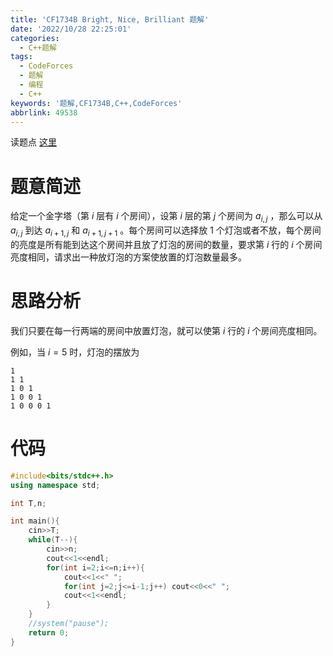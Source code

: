 ```yaml
---
title: 'CF1734B Bright, Nice, Brilliant 题解'
date: '2022/10/28 22:25:01'
categories:
  - C++题解
tags:
  - CodeForces
  - 题解
  - 编程
  - C++
keywords: '题解,CF1734B,C++,CodeForces'
abbrlink: 49538
---
```


读题点 [这里](https://www.luogu.com.cn/problem/CF1734B)

# 题意简述

给定一个金字塔（第 $i$ 层有 $i$ 个房间），设第 $i$ 层的第 $j$ 个房间为 $a_{i,j}$ ，那么可以从 $a_{i,j}$ 到达 $a_{i+1,j}$ 和 $a_{i+1,j+1}$ 。每个房间可以选择放 $1$ 个灯泡或者不放，每个房间的亮度是所有能到达这个房间并且放了灯泡的房间的数量，要求第 $i$ 行的 $i$ 个房间亮度相同，请求出一种放灯泡的方案使放置的灯泡数量最多。

# 思路分析

我们只要在每一行两端的房间中放置灯泡，就可以使第 $i$ 行的 $i$ 个房间亮度相同。

例如，当 $i=5$ 时，灯泡的摆放为

```
1
1 1
1 0 1
1 0 0 1
1 0 0 0 1
```

# 代码

```C++
#include<bits/stdc++.h>
using namespace std;

int T,n;

int main(){
	cin>>T;
	while(T--){
		cin>>n;
		cout<<1<<endl;
		for(int i=2;i<=n;i++){
			cout<<1<<" ";
			for(int j=2;j<=i-1;j++) cout<<0<<" ";
			cout<<1<<endl;
		}
	}
    //system("pause");
	return 0;
} 
```